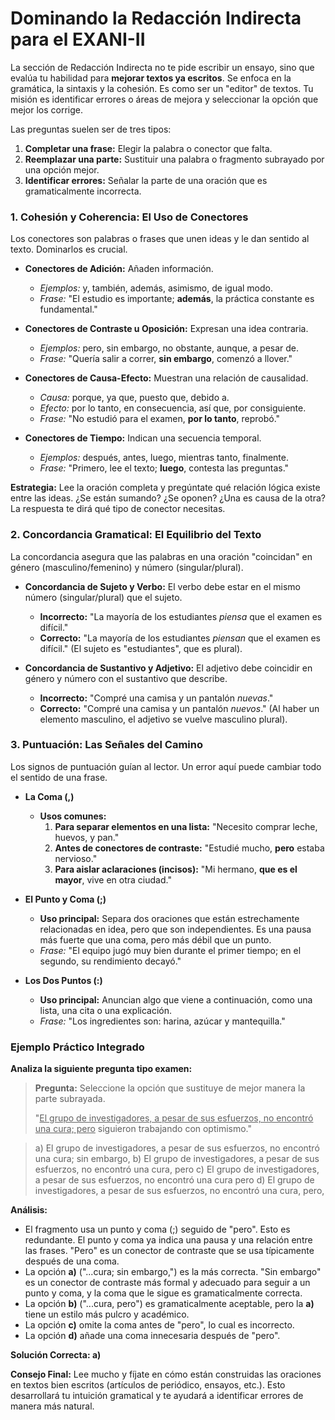 # Dominando la Redacción Indirecta para el EXANI-II

La sección de Redacción Indirecta no te pide escribir un ensayo, sino que evalúa tu habilidad para **mejorar textos ya escritos**. Se enfoca en la gramática, la sintaxis y la cohesión. Es como ser un "editor" de textos. Tu misión es identificar errores o áreas de mejora y seleccionar la opción que mejor los corrige.

Las preguntas suelen ser de tres tipos:
1.  **Completar una frase:** Elegir la palabra o conector que falta.
2.  **Reemplazar una parte:** Sustituir una palabra o fragmento subrayado por una opción mejor.
3.  **Identificar errores:** Señalar la parte de una oración que es gramaticalmente incorrecta.

### 1. Cohesión y Coherencia: El Uso de Conectores

Los conectores son palabras o frases que unen ideas y le dan sentido al texto. Dominarlos es crucial.

- **Conectores de Adición:** Añaden información.
  - *Ejemplos:* y, también, además, asimismo, de igual modo.
  - *Frase:* "El estudio es importante; **además**, la práctica constante es fundamental."

- **Conectores de Contraste u Oposición:** Expresan una idea contraria.
  - *Ejemplos:* pero, sin embargo, no obstante, aunque, a pesar de.
  - *Frase:* "Quería salir a correr, **sin embargo**, comenzó a llover."

- **Conectores de Causa-Efecto:** Muestran una relación de causalidad.
  - *Causa:* porque, ya que, puesto que, debido a.
  - *Efecto:* por lo tanto, en consecuencia, así que, por consiguiente.
  - *Frase:* "No estudió para el examen, **por lo tanto**, reprobó."

- **Conectores de Tiempo:** Indican una secuencia temporal.
  - *Ejemplos:* después, antes, luego, mientras tanto, finalmente.
  - *Frase:* "Primero, lee el texto; **luego**, contesta las preguntas."

**Estrategia:** Lee la oración completa y pregúntate qué relación lógica existe entre las ideas. ¿Se están sumando? ¿Se oponen? ¿Una es causa de la otra? La respuesta te dirá qué tipo de conector necesitas.

### 2. Concordancia Gramatical: El Equilibrio del Texto

La concordancia asegura que las palabras en una oración "coincidan" en género (masculino/femenino) y número (singular/plural).

- **Concordancia de Sujeto y Verbo:** El verbo debe estar en el mismo número (singular/plural) que el sujeto.
  - **Incorrecto:** "La mayoría de los estudiantes *piensa* que el examen es difícil."
  - **Correcto:** "La mayoría de los estudiantes *piensan* que el examen es difícil." (El sujeto es "estudiantes", que es plural).
  
- **Concordancia de Sustantivo y Adjetivo:** El adjetivo debe coincidir en género y número con el sustantivo que describe.
  - **Incorrecto:** "Compré una camisa y un pantalón *nuevas*."
  - **Correcto:** "Compré una camisa y un pantalón *nuevos*." (Al haber un elemento masculino, el adjetivo se vuelve masculino plural).

### 3. Puntuación: Las Señales del Camino

Los signos de puntuación guían al lector. Un error aquí puede cambiar todo el sentido de una frase.

- **La Coma (,)**
  - **Usos comunes:**
    1.  **Para separar elementos en una lista:** "Necesito comprar leche, huevos, y pan."
    2.  **Antes de conectores de contraste:** "Estudié mucho, **pero** estaba nervioso."
    3.  **Para aislar aclaraciones (incisos):** "Mi hermano, **que es el mayor**, vive en otra ciudad."

- **El Punto y Coma (;)**
  - **Uso principal:** Separa dos oraciones que están estrechamente relacionadas en idea, pero que son independientes. Es una pausa más fuerte que una coma, pero más débil que un punto.
  - *Frase:* "El equipo jugó muy bien durante el primer tiempo; en el segundo, su rendimiento decayó."

- **Los Dos Puntos (:)**
  - **Uso principal:** Anuncian algo que viene a continuación, como una lista, una cita o una explicación.
  - *Frase:* "Los ingredientes son: harina, azúcar y mantequilla."

### Ejemplo Práctico Integrado

**Analiza la siguiente pregunta tipo examen:**

> **Pregunta:** Seleccione la opción que sustituye de mejor manera la parte subrayada.
>
> "<u>El grupo de investigadores, a pesar de sus esfuerzos, no encontró una cura; pero</u> siguieron trabajando con optimismo."

> a) El grupo de investigadores, a pesar de sus esfuerzos, no encontró una cura; sin embargo,
> b) El grupo de investigadores, a pesar de sus esfuerzos, no encontró una cura, pero
> c) El grupo de investigadores, a pesar de sus esfuerzos, no encontró una cura pero
> d) El grupo de investigadores, a pesar de sus esfuerzos, no encontró una cura, pero,

**Análisis:**
- El fragmento usa un punto y coma (;) seguido de "pero". Esto es redundante. El punto y coma ya indica una pausa y una relación entre las frases. "Pero" es un conector de contraste que se usa típicamente después de una coma.
- La opción **a)** ("...cura; sin embargo,") es la más correcta. "Sin embargo" es un conector de contraste más formal y adecuado para seguir a un punto y coma, y la coma que le sigue es gramaticalmente correcta.
- La opción **b)** ("...cura, pero") es gramaticalmente aceptable, pero la **a)** tiene un estilo más pulcro y académico.
- La opción **c)** omite la coma antes de "pero", lo cual es incorrecto.
- La opción **d)** añade una coma innecesaria después de "pero".

**Solución Correcta: a)**

**Consejo Final:** Lee mucho y fíjate en cómo están construidas las oraciones en textos bien escritos (artículos de periódico, ensayos, etc.). Esto desarrollará tu intuición gramatical y te ayudará a identificar errores de manera más natural.